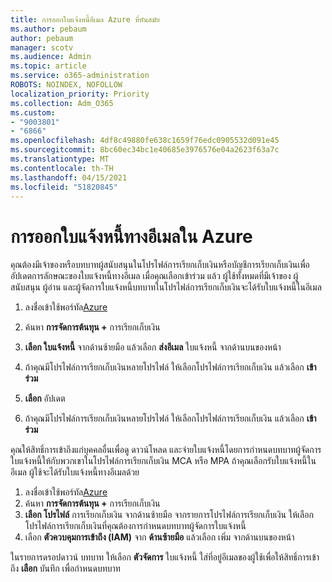 ```yaml
---
title: การออกใบแจ้งหนี้อีเมล Azure ที่ทันสมัย
ms.author: pebaum
author: pebaum
manager: scotv
ms.audience: Admin
ms.topic: article
ms.service: o365-administration
ROBOTS: NOINDEX, NOFOLLOW
localization_priority: Priority
ms.collection: Adm_O365
ms.custom:
- "9003801"
- "6866"
ms.openlocfilehash: 4df8c49880fe638c1659f76edc0905532d091e45
ms.sourcegitcommit: 8bc60ec34bc1e40685e3976576e04a2623f63a7c
ms.translationtype: MT
ms.contentlocale: th-TH
ms.lasthandoff: 04/15/2021
ms.locfileid: "51820845"
---
```

# <a name="email-invoicing-in-azure"></a>การออกใบแจ้งหนี้ทางอีเมลใน Azure

คุณต้องมีเจ้าของหรือบทบาทผู้สนับสนุนในโปรไฟล์การเรียกเก็บเงินหรือบัญชีการเรียกเก็บเงินเพื่ออัปเดตการลักษณะของใบแจ้งหนี้ทางอีเมล เมื่อคุณเลือกเข้าร่วม แล้ว ผู้ใช้ทั้งหมดที่มีเจ้าของ ผู้สนับสนุน ผู้อ่าน และผู้จัดการใบแจ้งหนี้บทบาทในโปรไฟล์การเรียกเก็บเงินจะได้รับใบแจ้งหนี้ในอีเมล

1. ลงชื่อเข้าใช้พอร์ทัล[Azure](https://portal.azure.com/)
2. ค้นหา **การจัดการต้นทุน +** การเรียกเก็บเงิน
3. **เลือก ใบแจ้งหนี้** จากด้านซ้ายมือ แล้วเลือก **ส่งอีเมล** ใบแจ้งหนี้ จากด้านบนของหน้า
4. ถ้าคุณมีโปรไฟล์การเรียกเก็บเงินหลายโปรไฟล์ ให้เลือกโปรไฟล์การเรียกเก็บเงิน แล้วเลือก **เข้าร่วม**

5. **เลือก** อัปเดต
6. ถ้าคุณมีโปรไฟล์การเรียกเก็บเงินหลายโปรไฟล์ ให้เลือกโปรไฟล์การเรียกเก็บเงิน แล้วเลือก **เข้าร่วม**

คุณให้สิทธิ์การเข้าถึงแก่บุคคลอื่นเพื่อดู ดาวน์โหลด และจ่ายใบแจ้งหนี้โดยการกําหนดบทบาทผู้จัดการใบแจ้งหนี้ให้กับพวกเขาในโปรไฟล์การเรียกเก็บเงิน MCA หรือ MPA ถ้าคุณเลือกรับใบแจ้งหนี้ในอีเมล ผู้ใช้จะได้รับใบแจ้งหนี้ทางอีเมลด้วย

1. ลงชื่อเข้าใช้พอร์ทัล[Azure](https://portal.azure.com/)
2. ค้นหา **การจัดการต้นทุน +** การเรียกเก็บเงิน
3. **เลือก โปรไฟล์** การเรียกเก็บเงิน จากด้านซ้ายมือ จากรายการโปรไฟล์การเรียกเก็บเงิน ให้เลือกโปรไฟล์การเรียกเก็บเงินที่คุณต้องการกําหนดบทบาทผู้จัดการใบแจ้งหนี้
4. เลือก **ตัวควบคุมการเข้าถึง (IAM)** จาก **ด้านซ้ายมือ** แล้วเลือก เพิ่ม จากด้านบนของหน้า

ในรายการดรอปดาวน์ บทบาท ให้เลือก **ตัวจัดการ** ใบแจ้งหนี้ ใส่ที่อยู่อีเมลของผู้ใช้เพื่อให้สิทธิ์การเข้าถึง **เลือก** บันทึก เพื่อกําหนดบทบาท
